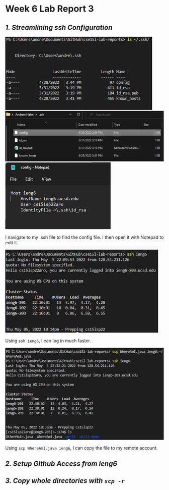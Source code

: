 # **Week 6 Lab Report 3**

## *1. Streamlining ssh Configuration*
![Image1](ShowSSHConfig.png)
![Image2](ShowFile.png)
![Image3](ShowConfigFileEditing.png)

I navigate to my .ssh file to find the config file. I then open it with Notepad to edit it.

![Image4](LoggingIn.png)

Using `ssh ieng6`, I can log in much faster.

![Image5](SCP.png)

Using `scp WhereAmI.java ieng6`, I can copy the file to my remote account.

## *2. Setup Github Access from ieng6*



## *3. Copy whole directories with `scp -r`*